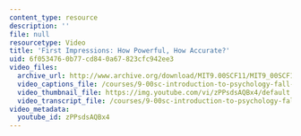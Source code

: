 ```yaml
---
content_type: resource
description: ''
file: null
resourcetype: Video
title: 'First Impressions: How Powerful, How Accurate?'
uid: 6f053476-0b77-cd84-0a67-823cfc942ee3
video_files:
  archive_url: http://www.archive.org/download/MIT9.00SCF11/MIT9_00SCF11_lec23_300k.mp4
  video_captions_file: /courses/9-00sc-introduction-to-psychology-fall-2011/2462a7ce347758ca8d3c13440a25ae56_zPPsdsAQBx4.vtt
  video_thumbnail_file: https://img.youtube.com/vi/zPPsdsAQBx4/default.jpg
  video_transcript_file: /courses/9-00sc-introduction-to-psychology-fall-2011/6c51a146a435de55d45b346e5541a4b6_zPPsdsAQBx4.pdf
video_metadata:
  youtube_id: zPPsdsAQBx4
---
```

